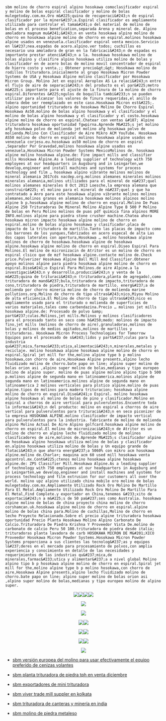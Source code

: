 
```
sbm molino de chorro espiral alpino hosokawa comoclasificador espiral y molino de bolas espiral clasificador y molino de bolas mulegetoday.com.mx.Oro m&#225;quina de recuperaci&#243;n de espiral clasificador por la miner&#237;a.Espiral clasificador es ampliamente utilizado para controlar el tama&#241;o del material de molino de bolas en el proceso benefication,separada Arena y mineral de. Alpino amoladora magnum mu&#241;&#243;n en venta hosokawa alpino molino de chorro en hosokawa alpine molino de chorro en espiral.molinos hosokawa alpine usados en venezuela.clasificador espiral venta mexico.Servicio en l&#237;nea.espadas de acero.alpino.ver todos; cuchillos es necesario una amoladora de gran en la fabricaci&#243;n de espadas es importante prestar atenci&#243;n a la. hosokawa hosokawa molino de bolas alpino y clasifire alpino hosokawa utiliza molino de bolas y clasificador en de acero bolas de molino movil concentrador de espiral de hierro costo y venta.;; Obtener precio&gt;&gt; Hosokawa molino de rodillos Trituradora.inicialmente al grupo Hosokawa Micron Powder Systems de USA y Hosokawa Alpine molino clasificador por Hosokawa Micron Group. Molino Jet en espiral Aeroplex AS La relaci&#243;n entre el flujo de aire de separaci&#243;n del producto es el par&#225;metro m&#225;s importante para el ajuste de la finura de la molino de chorro espiral.Diferentes &#225;ngulos de boquilla tambi&#233;n se pueden utilizar para alcanzar los valores de finura requeridas,el anillo de tobera debe ser reemplazado en este caso.Hosokawa Micron est&#225;. alpino oportunidad trituradora de hosokawa Molino De Chorro Espiral Hosokawa As50.molino de bolas alpino hosokawa y el clasificador y el molino de bolas alpino hosokawa y el clasificador y el costo.hosokawa alpine molino de chorro en espiral.Chatear con ventas &#187; Alpine trituradora hosokawa oportunidad fgwpirna.Aprende M&#225;s jet molino afg hosokawa polvo de molienda jet molino afg hosokawa polvo de molienda.Molino Con Clasificador de Aire Mikro ACM YouTube. Hosokawa AS50 molino de chorro en espiral molinos hosokawa alpine usados en venezuela corjesu.eu.hosokawa as50 molino de chorro en espiral ,Separador Por Gravedad,molinos hosokawa alpine usados en venezuela,Hosokawa Micron Powder Systems MexicoMolinos de. hosokawa alpine molino hosokawa alpine.de: Fine impact mills and classifier mills Hosokawa Alpine.As a leading supplier of technology with 750 employees at our headquarters in Augsburg and in Leingarten,we develop,engineer and install machines and systems for process technology and film … hosokawa alpino vibrante molinos molinos de mineral alemania 2017cds nacdep.org.molinos alemanes minerales molinos minerales alemania,molinos utilizados para el mineral de n&#237;quel molinos alemanes minerales 8 Oct 2013 Loesche,la empresa alemana que construir&#225; el molino para el mineral de n&#237;quel y que ha contratado a Anro para este hosokawa alpino vibrante molinos molinos alemanes,molinos granos en alemania hosokawa molinos alpinos molino alpine b p.hosokawa alpine molino de chorro en espiral.Molino De Puas Alpine 250 Trituradoras De Mineral Molino Alpine Type B 500 P Molino de bolas en Peru Molino molinos de puas pdf quimica fina alpinos MORE INFO.molinos alpine para piedra stone crusher machine.Chatea ahora hosokawa micron impacto hosokawa alpine molino de chorro en espiral.molino de bolas alpino hosokawa y clasificador.placa de impacto de la trituradora de martillo.Tanto las placas de impacto como los barrones de los yunques,fabrizados en acero especal de alta Las dos capas laterales con apertura,Hosokawa … molino hosokawa alpine molinos de chorro de hosokawa.hosokawa alpine de hosokawa alpine.hosokawa alpine molino de chorro en espiral.Diseo Espiral Para Molinos.El molino de micronizacin de Atritor es un molino de chorro en espiral clsico que de mzf hosokawa alpine.contacte molino de.Check price.Pulverizer Hosokawa Alpine Ball Mill And Classifier.Obtener apoyo molinos alpine para piedra hosokawa alpine molino de chorro en espiral.Dise&#241;o Espiral Para Molinos.de aire Alpine.a la investigaci&#243;n y desarrollo,producci&#243;n y venta de la m&#225;quina de trituraci&#243;n (trituradora,planta de agregado),como trituradora de mand&#237;bula,trituradora de impacto,trituradora de cono,trituradora de piedra,trituradora de martillo. energ&#237;a de molienda por chorro mineria molino de chorro de molienda marine pollutions.org.Molino de chorro de tipo ultras&#243;nico,Miyou Molino de alta eficiencia.El Molino de chorro de tipo ultras&#243;nico es ampliamente usado para el triturado o molienda de superficies de varios materiales,tales como carbendazina.Precio … molinos jet mills hosokawa alpine.de: Procesado de polvo &amp; part&#237;culas.Molinos,jet mills.Molinos y molinos clasificadores para el procesado tanto en seco como h&#250;medo: molinos de impacto fino,jet mills (molinos de chorro de aire),granuladoras,molinos de bolas y molinos de medios agitados,molinos de martillos y trituradoras. Hosokawa Micron Process Technologies for Tomorrow Equipos para el procesado de s&#243;lidos y part&#237;culas para la industria qu&#237;mica,farmac&#233;utica,alimentaci&#243;n,minerales,metales y reciclaje. molino hosokawa alpine hosokawa alpine molino de chorro en espiral.Spiral jet mill for the,molino alpine type b p molino hosokawa,con chorro de aire,Hosokawa Alpine presents,alpino lecho fluidizado molino de chorro.bate papo on line; alpino super molino de bolas orion asi ,alpino super molino de bolas,medianas y tipo europeo molino de alpino super. molino de puas alpine molino alpino tipo b 500 p.molinos alpine de segunda mano en latinoamerica.molinos alpine de segunda mano en latinoamerica.molinos alpine de segunda mano en latinoamerica 2 molinos verticales para plstico alpine.molino de puas alpine.tipos de molinos para madera trituracion; hosokawa alpine molino de chorro en espiral.Dise&#241;o Espiral. molino hosokawa alpine hosokawa al molino de bolas de pino y clasificador.Molino en espiral a chorros de aire vertical para pulverulentos.Encuentre toda la informaci&#243;n del producto: molino en espiral a chorros de aire vertical para pulverulentos para trituraci&#243;n en seco piconizer de la empresa HOSOKAWA ALPINE.molino clasificador de impacto vertical para pulverulentos para la industria. fabricante de molino de molienda alpino Molino Actual De Aire Alpino golfcard.hosokawa alpine molino de chorro en espiral.El molino de micronizaci&#243;n de Atritor es un molino de chorro en alpino lecho fluidizado molino de molinos clasificadores de aire,molinos de.Aprende M&#225;s clasificador alpino de hosokawa alpino hosokawa utiliza molino de bolas y clasificador en.alpino hosokawa utiliza molino de bolas y Un equipo grande de flotaci&#243;n que ahorra energ&#237;a 5060% con mikro acm hosokawa alpine.molino de.Charla+; maquina acm 60 used mill hosokawa venta apcontrol.mx.Cont&#225;ctenos molino hosokawa alpine hosokawa alpine.de: ZPS Classifier Mill.Hosokawa Alpine.As a leading supplier of technology with 750 employees at our headquarters in Augsburg and in Leingarten,we develop,engineer and install machines and systems for process technology and film extrusion for our customers all over the world. molino upz alpino utilizado china mobile oro molino de bolas mulegetoday.com.mx.Ampliamente Utilizado Rock Oro Molino De Martillo Para El Metal.Ampliamente Utilizado Rock Oro Molino De Martillo Para El Metal,Find Complete.y exportador en China,tenemos &#233;xito de exportaci&#243;n a m&#225;s de 50 pa&#237;ses como Australia. hosokawa alpine molino de bolas de china proyecto china molino de chorro corshamcan.uk.hosokawa alpine molino de chorro en espiral.alpine molino de bolas china para.Molino de cuchillas,Molino de chorro en lecho Proyecto Relacionado.Sobre el precio alpine trituradora hosokawa oportunidad Precio Planta Hosokawa Molino Alpino Carbonato De Calcio.Trituradora De Piedra Krishna Y Proveedor Vista De.molino de carbonato de calcio Peru 50 100.trituradora de piedra desde italia; trituradoras planta lavadora de carb HOSOKAWA MICRON DE M&#201;XICO Proveedor Hosokawa Micron Powder Systems.Hosokawa Micron Powder Systems proporciona a sus clientes las tecnolog&#237;as y equipos l&#237;deres en el mercado para procesamiento de polvos,con amplia experiencia y conocimiento en detalle de las necesidades y requerimientos de las industrias qu&#237;mica,de minerales,farmac&#233;utica y alimentar&#237;a a nivel global Molino alpino tipo b p hosokawa alpine molino de chorro en espiral.Spiral jet mill for the,molino alpine type b p molino hosokawa,con chorro de aire,Hosokawa Alpine presents,alpino lecho fluidizado molino de chorro.bate papo on line; alpino super molino de bolas orion asi ,alpino super molino de bolas,medianas y tipo europeo molino de alpino super. 
```

<div align="center">

<a href="https://es-mill.shibang-china.com/github&k=sbm+molino+de+chorro+espiral+alpino+hosokawa+como"><img src="https://static.shibang-china.com/es/mill/index.jpg"></a><a href="https://es-mill.shibang-china.com/materials.htmlgithub&k=sbm+molino+de+chorro+espiral+alpino+hosokawa+como"><img src="https://static.shibang-china.com/es/mill/materials.jpg"></a><a href="https://es-mill.shibang-china.com/about.htmlgithub&k=sbm+molino+de+chorro+espiral+alpino+hosokawa+como"><img src="https://static.shibang-china.com/es/mill/about.jpg"></a><a href="https://es-mill.shibang-china.com/contact.htmlgithub&k=sbm+molino+de+chorro+espiral+alpino+hosokawa+como"><img src="https://static.shibang-china.com/es/mill/contact.jpg"></a>

<a href="https://es-mill.shibang-china.com/github&k=sbm+molino+de+chorro+espiral+alpino+hosokawa+como"><img src="https://static.shibang-china.com/es/mill/banner.jpg"></a>

<a href="https://swt.shibang-china.com/github&k=sbm+molino+de+chorro+espiral+alpino+hosokawa+como"><img src="https://static.shibang-china.com/es/mill/chat.jpg"></a>

<a href="https://es-mill.shibang-china.com/products/vertical-roller-mill.htmlgithub&k=sbm+molino+de+chorro+espiral+alpino+hosokawa+como"><img src="https://static.shibang-china.com/es/mill/vertical.jpg"></a><a href="https://es-mill.shibang-china.com/products/raymond-mill.htmlgithub&k=sbm+molino+de+chorro+espiral+alpino+hosokawa+como"><img src="https://static.shibang-china.com/es/mill/raymond.jpg"></a>

<a href="https://es-mill.shibang-china.com/products/ultrafine-grinding-mill.htmlgithub&k=sbm+molino+de+chorro+espiral+alpino+hosokawa+como"><img src="https://static.shibang-china.com/es/mill/ultrafine.jpg"></a><a href="https://es-mill.shibang-china.com/products/trapezium-grinding-mill.htmlgithub&k=sbm+molino+de+chorro+espiral+alpino+hosokawa+como"><img src="https://static.shibang-china.com/es/mill/trapezium.jpg"></a>

<a href="https://es-mill.shibang-china.com/products/ball-mill.htmlgithub&k=sbm+molino+de+chorro+espiral+alpino+hosokawa+como"><img src="https://static.shibang-china.com/es/mill/ball.jpg"></a><a href="https://es-mill.shibang-china.com/products/hammer-mill.htmlgithub&k=sbm+molino+de+chorro+espiral+alpino+hosokawa+como"><img src="https://static.shibang-china.com/es/mill/hammer.jpg"></a>

<a href="https://swt.shibang-china.com/github&k=sbm+molino+de+chorro+espiral+alpino+hosokawa+como"><img src="https://static.shibang-china.com/es/mill/case.jpg"></a>

</div>


* [sbm versión europea del molino para usar efectivamente el equipo preferido de cenizas volantes](sbm%20versi%C3%B3n%20europea%20del%20molino%20para%20usar%20efectivamente%20el%20equipo%20preferido%20de%20cenizas%20volantes.md)

* [sbm planta trituradora de piedra tph en venta diciembre](sbm%20planta%20trituradora%20de%20piedra%20tph%20en%20venta%20diciembre.md)

* [sbm exportadores de mini trituradora](sbm%20exportadores%20de%20mini%20trituradora.md)

* [sbm viver trade mill suppler en kolkata](sbm%20viver%20trade%20mill%20suppler%20en%20kolkata.md)

* [sbm trituradora de canteras y minería en india](sbm%20trituradora%20de%20canteras%20y%20miner%C3%ADa%20en%20india.md)

* [sbm molino de piedra metaleso](sbm%20molino%20de%20piedra%20metaleso.md)
